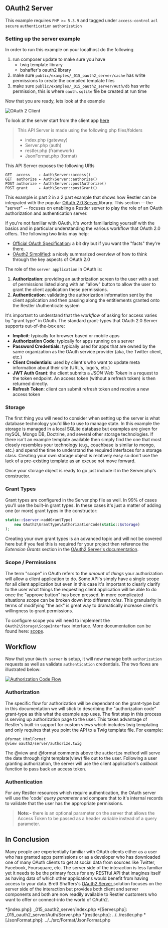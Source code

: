 ## OAuth2 Server 

 This example requires `PHP >= 5.3.9` and tagged under `access-control` `acl` `secure` `authentication` `authorization`


### Setting up the server example

In order to run this example on your localhost do the following

1. run composer update to make sure you have
    - twig template library
    - bshaffer's oauth2 library
2. make sure `public/examples/_015_oauth2_server/cache` has write permissions to create the compiled template files
3. make sure `public/examples/_015_oauth2_server/Auth/db` has write permission, this is where `oauth.sqlite` file be
   created at run time

Now that you are ready, lets look at the example

![OAuth 2 Client](../resources/OAuth2Server.png)

To look at the server start from the client app [here](../_014_oauth2_client)

> This API Server is made using the following php files/folders
> 
> * index.php      (gateway)
> * Server.php      (auth)
> * restler.php      (framework)
> * JsonFormat.php      (format)

This API Server exposes the following URIs

    GET  access    ⇠ Auth\Server::access()
    GET  authorize ⇠ Auth\Server::authorize()
    POST authorize ⇠ Auth\Server::postAuthorize()
    POST grant     ⇠ Auth\Server::postGrant()


This example is part 2 in a 2 part example that shows how Restler can
be integrated with the popular [OAuth 2.0 Server ](http://bshaffer.github.io/oauth2-server-php-docs/)
library. This section -- the "server" -- focuses on enabling a Restler server to play the role of an
OAuth authorization and authentication server.

If you're not familiar with OAuth, it's worth familiarizing yourself with the
basics and in particular understanding the various workflow that OAuth 2.0 offers.
The following two links may help:

- [Official OAuth Specification](http://tools.ietf.org/html/draft-ietf-oauth-v2):
a bit dry but if you want the "facts" they're there.
- [OAuth2 Simplified](http://aaronparecki.com/articles/2012/07/29/1/oauth2-simplified):
a nicely summarized overview of how to think through the key aspects of OAuth 2.0

The role of the `server application` in OAuth is:

1. **Authorization**: providing an authorization screen to the user with a set of permissions listed along with an "allow"
button to allow the user to grant the client application these permissions.
2. **Authentication**: validating the authorization information sent by the client application and then passing along the
entitlements granted onto the Restler iAuthenticate system

It's important to understand that the *workflow* of asking for access varies by "grant type" in OAuth.
The standard grant-types that OAuth 2.0 Server  supports out-of-the-box are:

- **Implicit**: typically for browser based or mobile apps
- **Authorization Code**: typically for apps running on a server
- **Password Credentials**: typically used for apps that are owned by the same organization as the OAuth service
  provider (aka, the Twitter client, etc.)
- **Client Credentials**: used by client's who want to update meta information about their site (URL's, logo's, etc.)
- **JWT Auth Grant**: the client submits a *JSON Web Token* in a request to the token endpoint. An access token
  (without a refresh token) is then returned directly.
- **Refresh Token**: client can submit refresh token and receive a new access token

### Storage ###
The first thing you will need to consider when setting up the server is what database technology you'd like to use to
manage state. In this example the storage is managed in a local SQLite database but examples are given for mySQL,
Mongo DB, Doctrine, and several other storage technologies. If there isn't an example template available then simply
find the one that most closely resembles your technology (e.g., couchbase is similar to mongo, etc.) and spend the time
to understand the required interfaces for a storage class. Creating your own storage object is relatively easy
so don't use the lack of a pre-existing template as an excuse not move forward.

Once your storage object is ready to go just include it in the Server.php's constructor.

### Grant Types ###
Grant types are configured in the Server.php file as well. In 99% of cases you'll use the built-in grant types. In these
cases it's just a matter of adding one (or more) grant types in the constructor:

```php
static::$server->addGrantType(
    new OAuth2\GrantType\AuthorizationCode(static::$storage)
);
```

Creating your own grant types is an advanced topic and will not be covered here but if you feel this is required for
your project then reference the *Extension Grants* section in the [OAuth2 Server's documentation](http://bshaffer.github.io/oauth2-server-php-docs/overview/grant-types/).

### Scope / Permissions ###
The term "scope" in OAuth refers to the *amount* of *things* your authorization will allow a client application to do.
Some API's simply have a single scope for all client application but even in this case it's important to clearly clarify
to the user what things the requesting client application will be able to do once the "approve button" has been pressed.
In more complicated situations *scope* can be broken down into different *roles*.
This granularity in terms of modifying "the ask" is great way to dramatically increase client's willingness to grant
permissions.

To configure scope you will need to implement the `OAuth2\Storage\ScopeInterface` interface. More documentation can be
found here:
[scope](http://bshaffer.github.io/oauth2-server-php-docs/overview/scope/).

## Workflow ##
Now that your `OAuth server` is setup, it will now manage both `authorization` requests as well as validate
`authentication` credentials. The two flows are illustrated below:

[![Authorization Code Flow](../resources/auth-code-workflow-thumb.png)](../resources/auth-code-workflow.png)

### Authorization ###

The specific flow for authorization will be dependant on the grant-type but in this documentation we will stick to
describing the "authorization code" grant-type as this what the example app uses. The first step in this process is
serving up authorization page to the user. This takes advantage of Restler's built-in support for custom views which
includes twig templating and only requires that you point the API to a Twig template file. For example:

    @format HtmlFormat
    @view oauth2/server/authorize.twig

The @view and @format comments above the `authorize` method will serve the date through right template(view) file out to
the user. Following a user granting authorization, the server will use the client application's *callback* function to
pass back an access token.

### Authentication ###
For any Restler resources which require authentication, the OAuth server will use the 'code' *query parameter* and
compare that to it's internal records to validate that the user has the appropriate permissions.

> **Note:-**
> there is an optional parameter on the server that allows the Access Token to be passed as a header variable instead of
> a query parameter.

## In Conclusion ##
Many people are experientially familiar with OAuth clients either as a user who has granted apps permissions or
as a developer who has downloaded one of many OAuth clients to get at social data from sources like Twitter, Facebook,
Foursquare, etc. The server side of the interaction is less familiar yet it needs to be the primary focus for any
RESTful API that imagines itself as having data of which other applications would benefit from having access to your
data. Brett Shaffers's [OAuth2 Server ](http://bshaffer.github.io/oauth2-server-php-docs/) solution focuses on the
server side of the interaction but provides both client and server components and both are now readily available to
Restler customers who want to offer or connect-into the world of OAuth2.





*[index.php]: _015_oauth2_server/index.php
*[Server.php]: _015_oauth2_server/Auth/Server.php
*[restler.php]: ../../restler.php
*[JsonFormat.php]: ../../src/Format/JsonFormat.php

